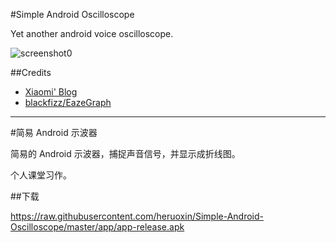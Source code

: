 #Simple Android Oscilloscope

Yet another android voice oscilloscope.

![screenshot0](https://raw.githubusercontent.com/heruoxin/Simple-Android-Oscilloscope/master/release-files/screenshot0.png)

##Credits
- [Xiaomi' Blog](http://blog.csdn.net/greatpresident/article/details/38402147)
- [blackfizz/EazeGraph](https://github.com/blackfizz/EazeGraph)

---

#简易 Android 示波器

简易的 Android 示波器，捕捉声音信号，并显示成折线图。

个人课堂习作。

##下载

<https://raw.githubusercontent.com/heruoxin/Simple-Android-Oscilloscope/master/app/app-release.apk>